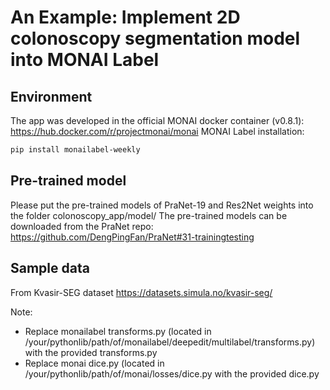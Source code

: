 # An Example: Implement 2D colonoscopy segmentation model into MONAI Label

## Environment
The app was developed in the official MONAI docker container (v0.8.1): https://hub.docker.com/r/projectmonai/monai
MONAI Label installation:
```bash
pip install monailabel-weekly
```

## Pre-trained model
Please put the pre-trained models of PraNet-19 and Res2Net weights into the folder colonoscopy_app/model/
The pre-trained models can be downloaded from the PraNet repo: https://github.com/DengPingFan/PraNet#31-trainingtesting

## Sample data
From Kvasir-SEG dataset https://datasets.simula.no/kvasir-seg/

Note:
- Replace monailabel transforms.py (located in /your/pythonlib/path/of/monailabel/deepedit/multilabel/transforms.py) with the provided transforms.py
- Replace monai dice.py (located in /your/pythonlib/path/of/monai/losses/dice.py with the provided dice.py

















